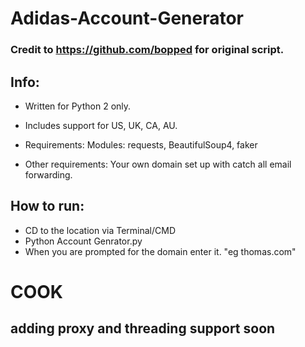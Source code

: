 # Adidas-Account-Generator

### Credit to https://github.com/bopped for original script.

## Info:

- Written for Python 2 only.

- Includes support for US, UK, CA, AU.

- Requirements: Modules: requests, BeautifulSoup4, faker

- Other requirements: Your own domain set up with catch all email forwarding.


## How to run:
- CD to the location via Terminal/CMD
- Python Account Genrator.py
- When you are prompted for the domain enter it. "eg thomas.com"

# COOK


## adding proxy and threading support soon
